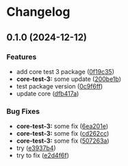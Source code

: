 # Changelog

## 0.1.0 (2024-12-12)


### Features

* add core test 3 package ([0f19c35](https://github.com/antonbaliasnikov/release-pls-plz/commit/0f19c35b50c5d8473bb29c2537b377dbfe57e8ae))
* **core-test-3:** some update ([200be1b](https://github.com/antonbaliasnikov/release-pls-plz/commit/200be1b351aa83dac41e67d25f6bfac02ae65a01))
* test package version ([0c9f6ff](https://github.com/antonbaliasnikov/release-pls-plz/commit/0c9f6ff4456f8cd0d38f3336073831715d03f60e))
* update core ([dfb417a](https://github.com/antonbaliasnikov/release-pls-plz/commit/dfb417a80018b71fe904b1f5c8bb8bebe4c80375))


### Bug Fixes

* **core-test-3:** some fix ([6ea201e](https://github.com/antonbaliasnikov/release-pls-plz/commit/6ea201eb3281799bd5e34eb40145e76614f43242))
* **core-test-3:** some fix ([cd262cc](https://github.com/antonbaliasnikov/release-pls-plz/commit/cd262ccc6f8414814dc1bcca8e7e60a24ae8a039))
* **core-test-3:** some fix ([507263a](https://github.com/antonbaliasnikov/release-pls-plz/commit/507263a6139b64ac913d3ce731e41774446003f4))
* try ([e3937b4](https://github.com/antonbaliasnikov/release-pls-plz/commit/e3937b4d85f32ee81779ee890c5b0492de636d38))
* try to fix ([e2d4f6f](https://github.com/antonbaliasnikov/release-pls-plz/commit/e2d4f6f6b43bbc35b05992e12edc1ae91fbd5261))
